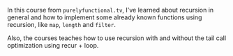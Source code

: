 In this course from `purelyfunctional.tv`, I've learned about recursion in general and how to implement some already known functions using recursion, like `map`, `length` and `filter`.

Also, the courses teaches how to use recursion with and without the tail call optimization using recur + loop.
